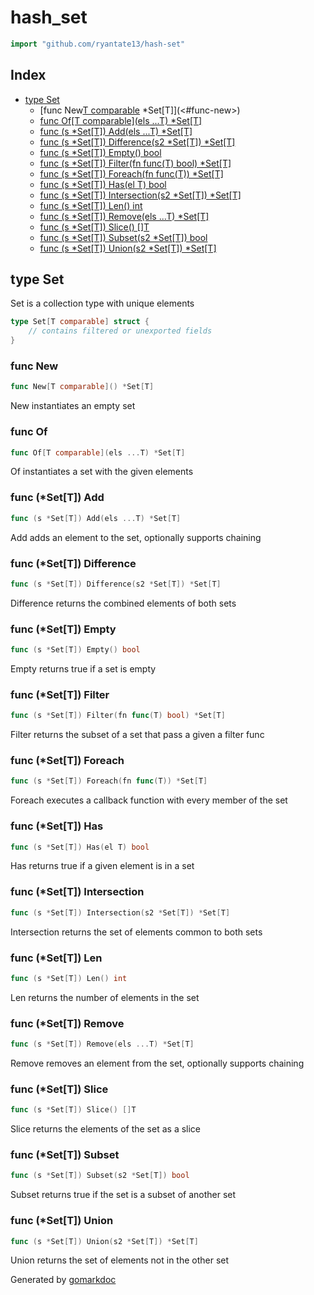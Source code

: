 <!-- Code generated by gomarkdoc. DO NOT EDIT -->

# hash\_set

```go
import "github.com/ryantate13/hash-set"
```

## Index

- [type Set](<#type-set>)
  - [func New[T comparable]() *Set[T]](<#func-new>)
  - [func Of[T comparable](els ...T) *Set[T]](<#func-of>)
  - [func (s *Set[T]) Add(els ...T) *Set[T]](<#func-sett-add>)
  - [func (s *Set[T]) Difference(s2 *Set[T]) *Set[T]](<#func-sett-difference>)
  - [func (s *Set[T]) Empty() bool](<#func-sett-empty>)
  - [func (s *Set[T]) Filter(fn func(T) bool) *Set[T]](<#func-sett-filter>)
  - [func (s *Set[T]) Foreach(fn func(T)) *Set[T]](<#func-sett-foreach>)
  - [func (s *Set[T]) Has(el T) bool](<#func-sett-has>)
  - [func (s *Set[T]) Intersection(s2 *Set[T]) *Set[T]](<#func-sett-intersection>)
  - [func (s *Set[T]) Len() int](<#func-sett-len>)
  - [func (s *Set[T]) Remove(els ...T) *Set[T]](<#func-sett-remove>)
  - [func (s *Set[T]) Slice() []T](<#func-sett-slice>)
  - [func (s *Set[T]) Subset(s2 *Set[T]) bool](<#func-sett-subset>)
  - [func (s *Set[T]) Union(s2 *Set[T]) *Set[T]](<#func-sett-union>)


## type Set

Set is a collection type with unique elements

```go
type Set[T comparable] struct {
    // contains filtered or unexported fields
}
```

### func New

```go
func New[T comparable]() *Set[T]
```

New instantiates an empty set

### func Of

```go
func Of[T comparable](els ...T) *Set[T]
```

Of instantiates a set with the given elements

### func \(\*Set\[T\]\) Add

```go
func (s *Set[T]) Add(els ...T) *Set[T]
```

Add adds an element to the set, optionally supports chaining

### func \(\*Set\[T\]\) Difference

```go
func (s *Set[T]) Difference(s2 *Set[T]) *Set[T]
```

Difference returns the combined elements of both sets

### func \(\*Set\[T\]\) Empty

```go
func (s *Set[T]) Empty() bool
```

Empty returns true if a set is empty

### func \(\*Set\[T\]\) Filter

```go
func (s *Set[T]) Filter(fn func(T) bool) *Set[T]
```

Filter returns the subset of a set that pass a given a filter func

### func \(\*Set\[T\]\) Foreach

```go
func (s *Set[T]) Foreach(fn func(T)) *Set[T]
```

Foreach executes a callback function with every member of the set

### func \(\*Set\[T\]\) Has

```go
func (s *Set[T]) Has(el T) bool
```

Has returns true if a given element is in a set

### func \(\*Set\[T\]\) Intersection

```go
func (s *Set[T]) Intersection(s2 *Set[T]) *Set[T]
```

Intersection returns the set of elements common to both sets

### func \(\*Set\[T\]\) Len

```go
func (s *Set[T]) Len() int
```

Len returns the number of elements in the set

### func \(\*Set\[T\]\) Remove

```go
func (s *Set[T]) Remove(els ...T) *Set[T]
```

Remove removes an element from the set, optionally supports chaining

### func \(\*Set\[T\]\) Slice

```go
func (s *Set[T]) Slice() []T
```

Slice returns the elements of the set as a slice

### func \(\*Set\[T\]\) Subset

```go
func (s *Set[T]) Subset(s2 *Set[T]) bool
```

Subset returns true if the set is a subset of another set

### func \(\*Set\[T\]\) Union

```go
func (s *Set[T]) Union(s2 *Set[T]) *Set[T]
```

Union returns the set of elements not in the other set



Generated by [gomarkdoc](<https://github.com/princjef/gomarkdoc>)
